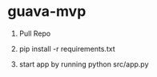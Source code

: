 # guava-mvp

1) Pull Repo

2) pip install -r requirements.txt

3) start app by running python src/app.py
